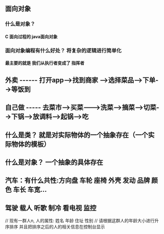 ## 面向对象

### 什么是对象？ 
####   C 面向过程的  java面向对象
###    面向对象编程有什么好处？  将复杂的逻辑进行简单化
####  最主要的就是   我们从执行者变成了 指挥者

## 外卖   ------ 打开app-->找到商家 -->选择菜品-->下单-->等饭到
## 自己做  ----- 去菜市-->买菜--->洗菜-->摘菜-->切菜-->下锅-->放调料-->起锅-->吃

## 什么是类？  就是对实际物体的一个抽象存在（一个实际物体的模板）
## 什么是对象？ 一个抽象的具体存在
##  汽车：有什么共性:方向盘  车轮   座椅  外壳    发动  品牌  颜色  车长 车宽...
##  驾驶  载人   听歌    制冷  看电视   监控


// 现有一群人n, 人的属性: 姓名  年龄   住址  性别
// 请根据这群人的年龄大小进行升序排序  并且把排序之后的人的相关信息在控制台显示





